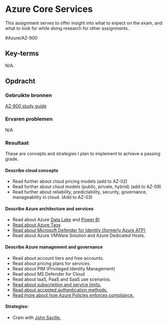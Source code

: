 # Azure Core Services
This assignment serves to offer insight into what to expect on the exam, and what to look for while doing research for other assignments.

#Azure/AZ-900 

## Key-terms
N/A.

## Opdracht
### Gebruikte bronnen
[AZ-900 study guide](https://query.prod.cms.rt.microsoft.com/cms/api/am/binary/RE3VwUY)

### Ervaren problemen
N/A

### Resultaat
These are concepts and strategies I plan to implement to achieve a passing grade.

#### Describe cloud concepts
* Read further about cloud pricing models (add to AZ-02)
* Read further about cloud models (public, private, hybrid) (add to AZ-09)
* Read further about reliability, predictability, security, governance, manageability in cloud. (Add to AZ-03)


#### Describe Azure architecture and services
* Read about Azure [Data Lake](https://azure.microsoft.com/en-us/pricing/details/storage/blobs/) and [Power BI](https://learn.microsoft.com/en-us/power-bi/transform-model/dataflows/dataflows-azure-data-lake-storage-integration)
* [Read about Azure Tags](https://learn.microsoft.com/en-us/azure/azure-resource-manager/management/tag-resources)
* [Read about Microsoft Defender for Identity (formerly Azure ATP)](https://learn.microsoft.com/en-us/defender-for-identity/what-is)
* Read about Azure VMWare Solution and Azure Dedicated Hosts.


#### Describe Azure management and governance
* Read about account tiers and free accounts.
* Read about pricing plans for services.
* Read about PIM (Privileged Identity Management)
* Read about MS Defender for Cloud
* Read about IaaS, PaaS and SaaS use scenarios.
* [Read about subscription and service limits.](https://learn.microsoft.com/en-us/azure/azure-resource-manager/management/azure-subscription-service-limits)
* [Read about accepted authentication methods.](https://learn.microsoft.com/en-us/azure/active-directory/authentication/concept-authentication-methods)
* [Read more about how Azure Policies enforces compliance.](https://learn.microsoft.com/en-us/azure/governance/policy/overview)

#### Strategies:
* Cram with [John Saville.](https://www.youtube.com/playlist?list=PLlVtbbG169nED0_vMEniWBQjSoxTsBYS3)
